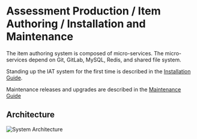 # Assessment Production / Item Authoring / Installation and Maintenance 

The item authoring system is composed of micro-services.  The micro-services depend on Git, GitLab, MySQL, Redis, and 
shared file system.

Standing up the IAT system for the first time is described in the [Installation Guide](InstallationGuide.md).  

Maintenance releases and upgrades are described in the [Maintenance Guide](MaintenanceGuide.md) 


## Architecture

![System Architecture](/images/system-architecture.png)

